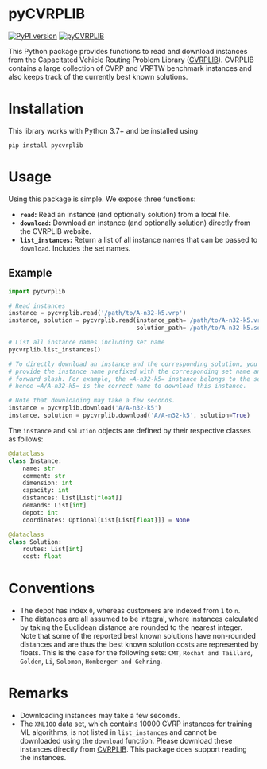 # pyCVRPLIB
[![PyPI version](https://badge.fury.io/py/pycvrplib.svg)](https://badge.fury.io/py/pycvrplib)
[![pyCVRPLIB](https://github.com/leonlan/pyCVRPLIB/actions/workflows/pycvrplib.yml/badge.svg)](https://github.com/leonlan/pyCVRPLIB/actions/workflows/pycvrplib.yml)

This Python package provides functions to read and download instances from the Capacitated Vehicle Routing Problem Library ([CVRPLIB](http://vrp.atd-lab.inf.puc-rio.br/index.php/en/)). CVRPLIB contains a large collection of CVRP and VRPTW benchmark instances and also keeps track of the currently best known solutions.


# Installation

This library works with Python 3.7+ and be installed using

```shell
pip install pycvrplib
```


# Usage

Using this package is simple. We expose three functions:

-   **`read`:** Read an instance (and optionally solution) from a local file.
-   **`download`:** Download an instance (and optionally solution) directly from the CVRPLIB website.
-   **`list_instances`:** Return a list of all instance names that can be passed to `download`. Includes the set names.


## Example
```python
import pycvrplib

# Read instances
instance = pycvrplib.read('/path/to/A-n32-k5.vrp')
instance, solution = pycvrplib.read(instance_path='/path/to/A-n32-k5.vrp',
                                    solution_path='/path/to/A-n32-k5.sol')

# List all instance names including set name
pycvrplib.list_instances()

# To directly download an instance and the corresponding solution, you must
# provide the instance name prefixed with the corresponding set name and a
# forward slash. For example, the =A-n32-k5= instance belongs to the set =A=,
# hence =A/A-n32-k5= is the correct name to download this instance.

# Note that downloading may take a few seconds.
instance = pycvrplib.download('A/A-n32-k5')
instance, solution = pycvrplib.download('A/A-n32-k5', solution=True)
```
The `instance` and `solution` objects are defined by their respective classes as follows:
```python
@dataclass
class Instance:
    name: str
    comment: str
    dimension: int
    capacity: int
    distances: List[List[float]]
    demands: List[int]
    depot: int
    coordinates: Optional[List[List[float]]] = None

@dataclass
class Solution:
    routes: List[int]
    cost: float
```


# Conventions
-   The depot has index `0`, whereas customers are indexed from `1` to `n`.
-   The distances are all assumed to be integral, where instances calculated by taking the Euclidean distance are rounded to the nearest integer. Note that some of the reported best known solutions have non-rounded distances and are thus the best known solution costs are represented by floats. This is the case for the following sets: `CMT`, `Rochat and Taillard`, `Golden`, `Li`, `Solomon`, `Homberger and Gehring`.

# Remarks
-   Downloading instances may take a few seconds. 
-   The `XML100` data set, which contains 10000 CVRP instances for training ML algorithms, is not listed in `list_instances` and cannot be downloaded using the `download` function. Please download these instances directly from [CVRPLIB](http://vrp.atd-lab.inf.puc-rio.br/index.php/en/). This package does support reading the instances.

